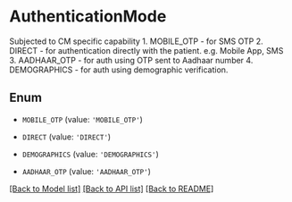 # AuthenticationMode

Subjected to CM specific capability  1. MOBILE_OTP - for SMS OTP  2. DIRECT - for authentication directly with the patient. e.g. Mobile App, SMS  3. AADHAAR_OTP - for auth using OTP sent to Aadhaar number  4. DEMOGRAPHICS - for auth using demographic verification. 

## Enum

* `MOBILE_OTP` (value: `'MOBILE_OTP'`)

* `DIRECT` (value: `'DIRECT'`)

* `DEMOGRAPHICS` (value: `'DEMOGRAPHICS'`)

* `AADHAAR_OTP` (value: `'AADHAAR_OTP'`)

[[Back to Model list]](../README.md#documentation-for-models) [[Back to API list]](../README.md#documentation-for-api-endpoints) [[Back to README]](../README.md)


